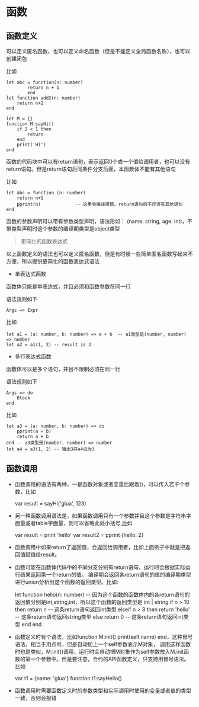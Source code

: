 # 函数

## 函数定义

可以定义匿名函数，也可以定义命名函数（但是不能定义全局函数名称），也可以创建闭包

比如



    let abc = function(n: number) 
            return n + 1
            end
    let function add2(n: number)
        return n+2
    end

    let M = {}
    function M:sayHi()
        if 2 < 1 then
            return
        end
        print('Hi')
    end

函数的代码块中可以有return语句，表示返回0个或一个值给调用者，也可以没有return语句。但是return语句后同条件分支后面，本函数体不能有其他语句

比如



    let abc = function (n: number)
        return n+1
        pprint(n)             -- 这里会编译报错，return语句后不应该有其他语句
    end


函数的参数声明可以带有参数类型声明，语法形如： (name: string, age: int)，不带类型声明时这个参数的编译期类型是object类型


> 更简化的函数表达式

以上函数定义的语法也可以定义匿名函数，但是有时候一些简单匿名函数写起来不方便，所以提供更简化的函数表达式语法

* 单表达式函数

函数体只能是单表达式，并且必须和函数参数在同一行

语法规则如下

    Args => Expr


比如

    let a1 = (a: number, b: number) => a + b  -- a1类型是(number, number) => number
    let a2 = a1(1, 2) -- result is 3


* 多行表达式函数

函数体可以是多个语句，并且不限制必须在同一行

语法规则如下

    Args => do
        Block
    end

比如

    let a3 = (a: number, b: number) => do  
        pprint(a + b)
        return a + b
    end -- a3类型是(number, number) => number
    let a4 = a3(1, 2) -- 输出3并a4设为3


## 函数调用

* 函数调用的语法有两种，一是函数对象或者变量后跟着()，可以传入若干个参数，比如 

    var result = sayHi('glua', 123)

* 另一种函数调用语法是，如果函数调用只有一个参数并且这个参数是字符串字面量或者table字面量，则可以省略此处小括号,比如

    var result = print 'hello'
    var result2 = pprint {hello: 2}

* 函数调用中如果return了返回值，会返回给调用者，比如上面例子中就是把返回值赋值给result。

* 函数可能在函数体代码中的不同分支分别有return语句，运行时会根据实际运行结果返回第一个return的值。
  编译期会返回各return语句的值的编译期类型进行union分析出这个函数的返回类型。比如:

    let function hello(n: number)   -- 因为这个函数的函数体内的各return语句的返回值分别是int,string,int，所以这个函数的返回类型是 int | string
        if n > 10 then
            return n            -- 这条return语句返回int类型
        elseif n > 3 then
            return 'hello'      -- 这条return语句返回string类型
        else 
            return 0            -- 这条return语句返回int类型
        end
    end
    

* 函数定义时有个语法，比如function M:init() print(self.name) end，这种冒号语法，相当于用点号，但是自动加上一个self参数表示M对象，
  调用这样函数时也是类似，M:init()调用，运行时会自动把M对象作为self参数放入M.init函数的第一个参数中。但是要注意，合约的API函数定义，只支持用冒号语法。 比如

    var t1 = {name: 'glua'}
    function t1:sayHello()

* 函数调用时需要函数定义时的参数类型和实际调用时使用的变量或者值的类型一致，否则会报错

